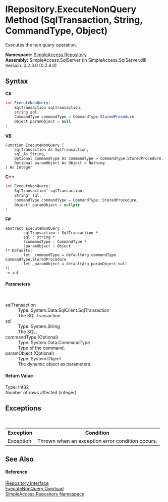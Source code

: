 # IRepository.ExecuteNonQuery Method (SqlTransaction, String, CommandType, Object)
 

Executes the non query operation.

**Namespace:**&nbsp;<a href="N_SimpleAccess_Repository">SimpleAccess.Repository</a><br />**Assembly:**&nbsp;SimpleAccess.SqlServer (in SimpleAccess.SqlServer.dll) Version: 0.2.3.0 (0.2.8.0)

## Syntax

**C#**<br />
``` C#
int ExecuteNonQuery(
	SqlTransaction sqlTransaction,
	string sql,
	CommandType commandType = CommandType.StoredProcedure,
	Object paramObject = null
)
```

**VB**<br />
``` VB
Function ExecuteNonQuery ( 
	sqlTransaction As SqlTransaction,
	sql As String,
	Optional commandType As CommandType = CommandType.StoredProcedure,
	Optional paramObject As Object = Nothing
) As Integer
```

**C++**<br />
``` C++
int ExecuteNonQuery(
	SqlTransaction^ sqlTransaction, 
	String^ sql, 
	CommandType commandType = CommandType::StoredProcedure, 
	Object^ paramObject = nullptr
)
```

**F#**<br />
``` F#
abstract ExecuteNonQuery : 
        sqlTransaction : SqlTransaction * 
        sql : string * 
        ?commandType : CommandType * 
        ?paramObject : Object 
(* Defaults:
        let _commandType = defaultArg commandType CommandType.StoredProcedure
        let _paramObject = defaultArg paramObject null
*)
-> int 

```


#### Parameters
&nbsp;<dl><dt>sqlTransaction</dt><dd>Type: System.Data.SqlClient.SqlTransaction<br />The SQL transaction.</dd><dt>sql</dt><dd>Type: System.String<br />The SQL.</dd><dt>commandType (Optional)</dt><dd>Type: System.Data.CommandType<br />Type of the command.</dd><dt>paramObject (Optional)</dt><dd>Type: System.Object<br />The dynamic object as parameters.</dd></dl>

#### Return Value
Type: Int32<br />Number of rows affected (integer)

## Exceptions
&nbsp;<table><tr><th>Exception</th><th>Condition</th></tr><tr><td>Exception</td><td>Thrown when an exception error condition occurs.</td></tr></table>

## See Also


#### Reference
<a href="T_SimpleAccess_Repository_IRepository">IRepository Interface</a><br /><a href="Overload_SimpleAccess_Repository_IRepository_ExecuteNonQuery">ExecuteNonQuery Overload</a><br /><a href="N_SimpleAccess_Repository">SimpleAccess.Repository Namespace</a><br />